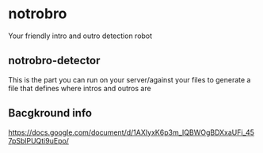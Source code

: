 # notrobro
Your friendly intro and outro detection robot

## notrobro-detector
This is the part you can run on your server/against your files to generate a file that defines where intros and outros are

## Bacgkround info

https://docs.google.com/document/d/1AXIyxK6p3m_IQBWOgBDXxaUFi_457pSblPUQti9uEpo/